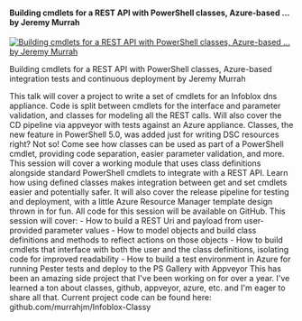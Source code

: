 ﻿#### Building cmdlets for a REST API with PowerShell classes, Azure-based ...  by Jeremy Murrah

[![Building cmdlets for a REST API with PowerShell classes, Azure-based ...  by Jeremy Murrah](https://i3.ytimg.com/vi/RgwrHpE0IK4/hqdefault.jpg "Building cmdlets for a REST API with PowerShell classes, Azure-based ...  by Jeremy Murrah")](https://www.youtube.com/watch?v=RgwrHpE0IK4)

Building cmdlets for a REST API with PowerShell classes, Azure-based integration tests and continuous deployment  by Jeremy Murrah

This talk will cover a project to write a set of cmdlets for an Infoblox dns appliance.  Code is split between cmdlets for the interface and parameter validation, and classes for modeling all the REST calls.  Will also cover the CD pipeline via appveyor with tests against an Azure appliance.
    Classes, the new feature in PowerShell 5.0, was added just for writing DSC resources right?  Not so!  Come see how classes can be used as part of a PowerShell cmdlet, providing code separation, easier parameter validation, and more.  This session will cover a working module that uses class definitions alongside standard PowerShell cmdlets to integrate with a REST API.  Learn how using defined classes makes integration between get and set cmdlets easier and potentially safer. It will also cover the release pipeline for testing and deployment, with a little Azure Resource Manager template design thrown in for fun.  All code for this session will be available on GitHub.
   This session will cover:
    - How to build a REST Uri and payload from user-provided parameter values
    - How to model objects and build class definitions and methods to reflect actions on those objects
    - How to build cmdlets that interface with both the user and the class definitions, isolating code for improved readability
    - How to build a test environment in Azure for running Pester tests and deploy to the PS Gallery with Appveyor
     This has been an amazing side project that I've been working on for over a year.  I've learned a ton about classes, github, appveyor, azure, etc. and I'm eager to share all that. Current project code can be found here:  github.com/murrahjm/Infoblox-Classy


